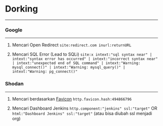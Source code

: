 # Dorking
---
### Google
---
1. Mencari Open Redirect
`site:redirect.com inurl:returnURL`

2. Mencari SQL Error (Lead to SQLi)
`site:x intext:"sql syntax near" | intext:"syntax error has occurred" | intext:"incorrect syntax near" | intext:"unexpected end of SQL command" | intext:"Warning: mysql_connect()" | intext:"Warning: mysql_query()" | intext:"Warning: pg_connect()"`


### Shodan
---
1. Mencari berdasarkan [Favicon](https://github.com/sansatart/scrapts/blob/master/shodan-favicon-hashes.csv)
`http.favicon.hash:494866796`

2. Mencari Dashboard Jenkins
`http.component:"jenkins" ssl:"target"`  OR  `html:"Dashboard Jenkins" ssl:"target"` (atau bisa diubah ssl menjadi org)